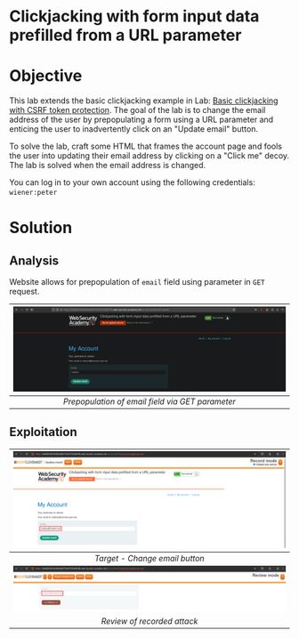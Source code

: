 # Clickjacking with form input data prefilled from a URL parameter
# Objective
This lab extends the basic clickjacking example in Lab: [Basic clickjacking with CSRF token protection](./Basic_clickjacking_with_CSRF_token_protection.md). The goal of the lab is to change the email address of the user by prepopulating a form using a URL parameter and enticing the user to inadvertently click on an "Update email" button.

To solve the lab, craft some HTML that frames the account page and fools the user into updating their email address by clicking on a "Click me" decoy. The lab is solved when the email address is changed.

You can log in to your own account using the following credentials: `wiener:peter` 

# Solution
## Analysis
Website allows for prepopulation of `email` field using parameter in `GET` request.

|![](Images/image-4.png)|
|:--:| 
| *Prepopulation of email field via GET parameter* |

## Exploitation

|![](Images/image-2.png)|
|:--:| 
| *Target - Change email button* |
|![](Images/image-3.png)|
| *Review of recorded attack* |
